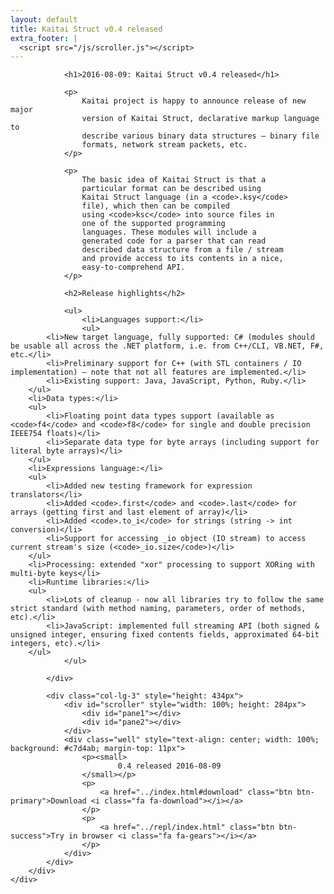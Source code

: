 ```yaml
---
layout: default
title: Kaitai Struct v0.4 released
extra_footer: |
  <script src="/js/scroller.js"></script>
---
```

<section class="news">
    <div class="container">
        <div class="row">
            <div class="col-lg-9">

                <h1>2016-08-09: Kaitai Struct v0.4 released</h1>

                <p>
                    Kaitai project is happy to announce release of new major
                    version of Kaitai Struct, declarative markup language to
                    describe various binary data structures — binary file
                    formats, network stream packets, etc.
                </p>

                <p>
                    The basic idea of Kaitai Struct is that a
                    particular format can be described using
                    Kaitai Struct language (in a <code>.ksy</code>
                    file), which then can be compiled
                    using <code>ksc</code> into source files in
                    one of the supported programming
                    languages. These modules will include a
                    generated code for a parser that can read
                    described data structure from a file / stream
                    and provide access to its contents in a nice,
                    easy-to-comprehend API.
                </p>
                
                <h2>Release highlights</h2>
        
                <ul>
                    <li>Languages support:</li>
                    <ul>
            <li>New target language, fully supported: C# (modules should be usable all across the .NET platform, i.e. from C++/CLI, VB.NET, F#, etc.</li>
            <li>Preliminary support for C++ (with STL containers / IO implementation) — note that not all features are implemented.</li>
            <li>Existing support: Java, JavaScript, Python, Ruby.</li>
        </ul>
        <li>Data types:</li>
        <ul>
            <li>Floating point data types support (available as <code>f4</code> and <code>f8</code> for single and double precision IEEE754 floats)</li>
            <li>Separate data type for byte arrays (including support for literal byte arrays)</li>
        </ul>
        <li>Expressions language:</li>
        <ul>
            <li>Added new testing framework for expression translators</li>
            <li>Added <code>.first</code> and <code>.last</code> for arrays (getting first and last element of array)</li>
            <li>Added <code>.to_i</code> for strings (string -> int conversion)</li>
            <li>Support for accessing _io object (IO stream) to access current stream's size (<code>_io.size</code>)</li>
        </ul>
        <li>Processing: extended "xor" processing to support XORing with multi-byte keys</li>
        <li>Runtime libraries:</li>
        <ul>
            <li>Lots of cleanup - now all libraries try to follow the same strict standard (with method naming, parameters, order of methods, etc).</li>
            <li>JavaScript: implemented full streaming API (both signed & unsigned integer, ensuring fixed contents fields, approximated 64-bit integers, etc).</li>
        </ul>
                </ul>

            </div>

            <div class="col-lg-3" style="height: 434px">
                <div id="scroller" style="width: 100%; height: 284px">
                    <div id="pane1"></div>
                    <div id="pane2"></div>
                </div>
                <div class="well" style="text-align: center; width: 100%; background: #c7d4ab; margin-top: 11px">
                    <p><small>
                            0.4 released 2016-08-09
                    </small></p>
                    <p>
                        <a href="../index.html#download" class="btn btn-primary">Download <i class="fa fa-download"></i></a>
                    </p>
                    <p>
                        <a href="../repl/index.html" class="btn btn-success">Try in browser <i class="fa fa-gears"></i></a>
                    </p>
                </div>
            </div>
        </div>
    </div>
</section>
